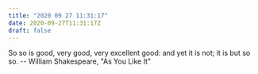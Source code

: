 ```yaml
---
title: "2020 09 27 11:31:17"
date: 2020-09-27T11:31:17Z
draft: false
---
```

So so is good, very good, very excellent good:
and yet it is not; it is but so so.
		-- William Shakespeare, "As You Like It"

